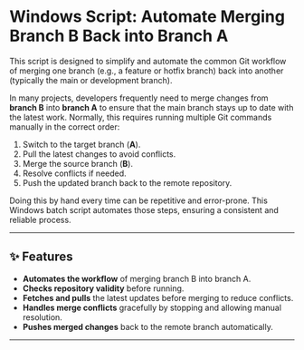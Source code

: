 # Windows Script: Automate Merging Branch B Back into Branch A

This script is designed to simplify and automate the common Git workflow of merging one branch (e.g., a feature or hotfix branch) back into another (typically the main or development branch).

In many projects, developers frequently need to merge changes from **branch B** into **branch A** to ensure that the main branch stays up to date with the latest work. Normally, this requires running multiple Git commands manually in the correct order:

1. Switch to the target branch (**A**).
2. Pull the latest changes to avoid conflicts.
3. Merge the source branch (**B**).
4. Resolve conflicts if needed.
5. Push the updated branch back to the remote repository.

Doing this by hand every time can be repetitive and error-prone. This Windows batch script automates those steps, ensuring a consistent and reliable process.

---

## ✨ Features

- **Automates the workflow** of merging branch B into branch A.  
- **Checks repository validity** before running.  
- **Fetches and pulls** the latest updates before merging to reduce conflicts.  
- **Handles merge conflicts** gracefully by stopping and allowing manual resolution.  
- **Pushes merged changes** back to the remote branch automatically.  

---
